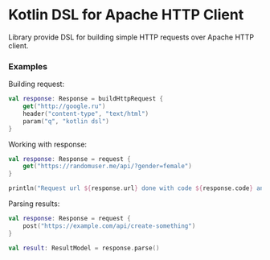 # Kotlin DSL for Apache HTTP Client

Library provide DSL for building simple HTTP requests over Apache HTTP client.

### Examples
Building request:
```kotlin
val response: Response = buildHttpRequest {
    get("http://google.ru")
    header("content-type", "text/html")
    param("q", "kotlin dsl")
}
```

Working with response:
```kotlin
val response: Response = request {
    get("https://randomuser.me/api/?gender=female")
}

println("Request url ${response.url} done with code ${response.code} and body ${response.body}")
```

Parsing results:
```kotlin
val response: Response = request {
    post("https://example.com/api/create-something")
}

val result: ResultModel = response.parse()
```